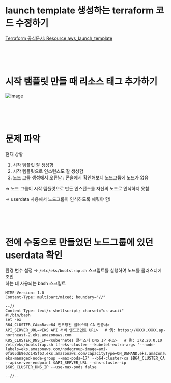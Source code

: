 # launch template 생성하는 terraform 코드 수정하기

[Terraform 공식문서: Resource aws_launch_template](https://registry.terraform.io/providers/hashicorp/aws/2.40.0/docs/resources/launch_template#network-interfaces)

<br>
<br>
<br>

# 시작 탬플릿 만들 때 리소스 태그 추가하기

![image](https://github.com/user-attachments/assets/2fe088fc-4075-4739-bfe0-886b6b513c19)

<br>
<br>
<br>

# 문제 파악

현재 상황 <br>
1. 시작 템플릿 잘 생성함
2. 시작 템플릿으로 인스턴스도 잘 생성함
3. 노드 그룹 생성에서 오류남 : 콘솔에서 확인해보니 노드그룹에 노드가 없음 <br>

⇒ 노드 그룹이 시작 템플릿으로 만든 인스턴스를 자신의 노드로 인식하지 못함 <br>

⇒ userdata 사용해서 노드그룹이 인식하도록 해줘야 함!

<br>
<br>
<br>

# 전에 수동으로 만들었던 노드그룹에 있던 userdata 확인

환경 변수 설정 → `/etc/eks/bootstrap.sh` 스크립트를 실행하여 노드를 클러스터에 조인 <br>
하는 데 사용되는 bash 스크립트

```
MIME-Version: 1.0
Content-Type: multipart/mixed; boundary="//"

--//
Content-Type: text/x-shellscript; charset="us-ascii"
#!/bin/bash
set -ex
B64_CLUSTER_CA=<Base64 인코딩된 클러스터 CA 인증서>
API_SERVER_URL=<EKS API 서버 엔드포인트 URL>   # 例: https://XXXX.XXXX.ap-northeast-2.eks.amazonaws.com
K8S_CLUSTER_DNS_IP=<Kubernetes 클러스터 DNS IP 주소>   # 例: 172.20.0.10
/etc/eks/bootstrap.sh tf-eks-cluster --kubelet-extra-args '--node-labels=eks.amazonaws.com/nodegroup-image=ami-0fa05db9e3c145f63,eks.amazonaws.com/capacityType=ON_DEMAND,eks.amazonaws.com/nodegroup=tf-eks-managed-node-group --max-pods=17' --b64-cluster-ca $B64_CLUSTER_CA --apiserver-endpoint $API_SERVER_URL --dns-cluster-ip $K8S_CLUSTER_DNS_IP --use-max-pods false

--//--
```

